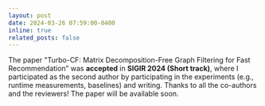 ```yaml
---
layout: post
date: 2024-03-26 07:59:00-0400
inline: true
related_posts: false
---
```


The paper "Turbo-CF: Matrix Decomposition-Free Graph Filtering for Fast Recommendation” was **accepted** in **SIGIR 2024 (Short track)**, where I participated as the second author by participating in the experiments (e.g., runtime measurements, baselines) and writing. Thanks to all the co-authors and the reviewers! The paper will be available soon.
